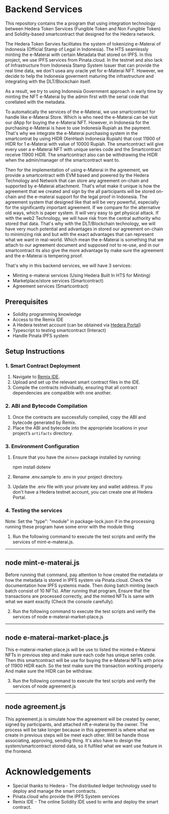 # Backend Services

This repository contains the a program that using integration technology between Hedera Token Services (Fungible Token and Non Fungible Token) and Solidity-based smartcontract that designed for the Hedera network. 

The Hedera Token Servies facilitates the system of tokenizing e-Materai of Indonesia (Official Stamp of Legal in Indonesia). The HTS seamlessly minting the e-Materai with certain Metadata that stored on IPFS. In this project, we use IPFS services from Pinata.cloud. In the testnet and also lack of Infrastructure from Indonesia Stamp System Issuer that can provide the real time data, we don't usea any oracle yet for e-Materai NFT. However, we decide to help the Indonesia goverment maturing the infrastructure and integrating with the DLT/Blockchain itself. 

As a result, we try to using Indonesia Government approach in early time by minting the NFT e-Materai by the admin first with the serial code that corellated with the metadata. 

To automatically the services of the e-Materai, we use smartcontract for handle like e-Materai Store. Which is who need the e-Materai can be visit our dApp for buying the e-Materai NFT. However, in Indonesia for the purchasing e-Materai is have to use Indonesia Rupiah as the payment. That's why we integrate the e-Materai purchasing system in the smartcontrat by using HIDR (XenHash Indonesia Rupiah) that cost 11900 of HIDR for 1 e-Materai with value of 10000 Rupiah. The smartcontract will give every user a e-Materai NFT with unique series code and the Smartcontract receive 11900 HIDR. The smartcontract also can be withdrawing the HIDR when the admin/manager of the smartcontract want to. 

Then for the implementation of using e-Materai in the agreement, we provide a smartcontract with EVM based and powered by the Hedera Technology and Network that can store any agreement on-chain and supported by e-Materai attachment. That's what make it unique is how the agreement that we created and sign by the all participants will be stored on-chain and the e-materai support for the legal proof in Indonesia. The agreement system that designed like that will be very powerful, especially for the significantly important agreement. If we compare for the alternative old ways, which is paper system. It will very easy to get physical attack. If with the web2 Technology, we will have risk from the central authority who stored that data. That's why with the DLT/Blockchain technology, we will have very much potential and advantages in stored our agreement on-chain to minimizing risk and but with the exact advantages that can represent what we want in real-world. Which mean the e-Materai is something that we attach to our agreement document and supposed not to re-use, and in our smartcontract its also give the more advantage by make sure the agreement and the e-Materai is tempering proof. 


That's why in this backend services, we will have 3 services:
- Minting e-materai services (Using Hedera Built In HTS for Minting)
- Marketplace/store services (Smartcontract)
- Agreement services (Smartcontract)


## Prerequisites
- Solidity programming knowledge
- Access to the Remix IDE
- A Hedera testnet account (can be obtained via [Hedera Portal](https://portal.hedera.com))
- Typescript to testing smartcontract (Interact)
- Handle Pinata IPFS system 

## Setup Instructions

### 1. Smart Contract Deployment
1. Navigate to [Remix IDE](https://remix.ethereum.org).
2. Upload and set up the relevant smart contract files in the IDE.
3. Compile the contracts individually, ensuring that all contract dependencies are compatible with one another.


### 2. ABI and Bytecode Compilation

1. Once the contracts are successfully compiled, copy the ABI and bytecode generated by Remix.
2. Place the ABI and bytecode into the appropriate locations in your project’s `artifacts` directory.

### 3. Environment Configuration
1. Ensure that you have the `dotenv` package installed by running:

   npm install dotenv
2. Rename .env.sample to .env in your project directory.
3. Update the .env file with your private key and wallet address. If you don't have a Hedera testnet account, you can create one at Hedera Portal.




### 4. Testing the services
Note: Set the   "type": "module" in package-lock.json if in the processing running these program have some error with the module thing


1. Run the following command to execute the test scripts and verify the services of mint-e-materai.js.

---------------------------
 node mint-e-materai.js
---------------------------

Before running that command, pay attention to how created the metadata or how the metadata is stored in IPFS system via Pinata.cloud. Check the documentation how IPFS systemis made. Then doing batch minting (each batch consist of 10 NFTs). After running that program, Ensure that the transactions are processed correctly, and the minted NFTs is same with what we want exactly (Check the console carefully). 


2. Run the following command to execute the test scripts and verify the services of node e-materai-market-place.js
---------------------------
node e-materai-market-place.js
---------------------------
This e-materai-market-place.js will be use to listed the minted e-Materai NFTs in previous step and make sure each code has unique series code. Then this smartcontract will be use for buying the e-Materai NFTs with price of 11900 HIDR each. So the test make sure the transaction working properly. And make sure the HIDR can be withdraw.


3. Run the following command to execute the test scripts and verify the services of node agreement.js
---------------------------
node agreement.js
---------------------------
This agreement.js is simulate how the agreement will be created by owner, signed by participants, and attached nft e-materai by the owner. The process will be take longer because in this agreement is where what we create in previous steps will be meet each other. Will be handle those associating, approving, sending thing. It's also have to design the system/smartcontract stored data, so it fulfiled what we want use feature in the frontend.

# Acknowledgements
- Special thanks to Hedera - The distributed ledger technology used to deploy and manage the smart contracts.
- Pinata.cloud who provide the IPFS System services 
- Remix IDE - The online Solidity IDE used to write and deploy the smart contract.

